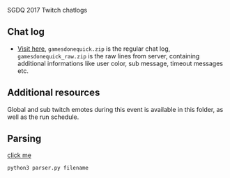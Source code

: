 SGDQ 2017 Twitch chatlogs

## Chat log

* [Visit here](https://drive.google.com/open?id=0ByqN9QHBVEsvYmFwblA2UFhabmc), `gamesdonequick.zip` is the regular chat log, `gamesdonequick_raw.zip` is the raw lines from server, containing additional informations like user color, sub message, timeout messages etc.

## Additional resources

Global and sub twitch emotes during this event is available in this folder, as well as the run schedule.

## Parsing

[click me](../misc/parser.py)

`python3 parser.py filename`